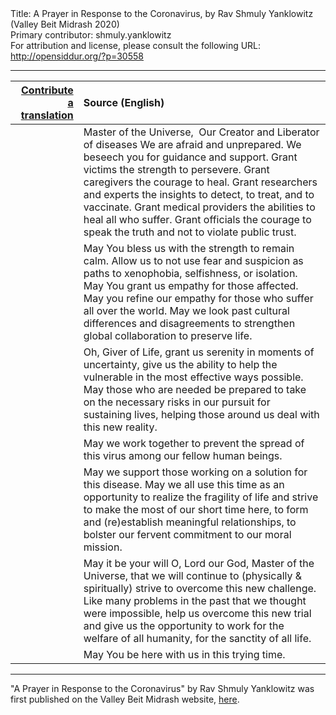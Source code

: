 <html>
<head></head>
<body>
Title: A Prayer in Response to the Coronavirus, by Rav Shmuly Yanklowitz (Valley Beit Midrash 2020)<br />
Primary contributor: shmuly.yanklowitz<br />
For attribution and license, please consult the following URL: <a href="http://opensiddur.org/?p=30558">http://opensiddur.org/?p=30558</a>
<p />
<hr />

<table style="margin-left: auto;margin-right: auto;" class="draggable">
<thead><tr><th id="x" style="text-align: right;"><a href="/contributing/upload/">Contribute a translation</a></th><th style="text-align: left;">Source (English)</th></tr></thead>
<tbody>
<tr><td style="vertical-align:top;">
<div class="liturgy"><span lang="he">

</span></div></td>
 
<td style="vertical-align:top;">
<div class="english">
Master of the Universe,
​&nbsp;
Our Creator and Liberator of diseases
We are afraid and unprepared.
We beseech you for guidance and support.
Grant victims the strength to persevere.
Grant caregivers the courage to heal.
Grant researchers and experts the insights to detect, to treat, and to vaccinate.
Grant medical providers the abilities to heal all who suffer.
Grant officials the courage to speak the truth and not to violate public trust.
</div></td></tr>


<tr><td style="vertical-align:top;">
<div class="liturgy"><span lang="he">

</span></div></td>
 
<td style="vertical-align:top;">
<div class="english">
May You bless us with the strength to remain calm. 
Allow us to not use fear and suspicion 
as paths to xenophobia, selfishness, or isolation. 
May You grant us empathy for those affected. 
May you refine our empathy for those who suffer all over the world. 
May we look past cultural differences and disagreements 
to strengthen global collaboration to preserve life.
</div></td></tr>


<tr><td style="vertical-align:top;">
<div class="liturgy"><span lang="he">

</span></div></td>
 
<td style="vertical-align:top;">
<div class="english">
Oh, Giver of Life, 
grant us serenity in moments of uncertainty, 
give us the ability to help the vulnerable 
in the most effective ways possible. 
May those who are needed be prepared 
to take on the necessary risks 
in our pursuit for sustaining lives, 
helping those around us 
deal with this new reality.
</div></td></tr>


<tr><td style="vertical-align:top;">
<div class="liturgy"><span lang="he">

</span></div></td>
 
<td style="vertical-align:top;">
<div class="english">
May we work together 
to prevent the spread of this virus 
among our fellow human beings.
</div></td></tr>


<tr><td style="vertical-align:top;">
<div class="liturgy"><span lang="he">

</span></div></td>
 
<td style="vertical-align:top;">
<div class="english">
May we support those working on a solution for this disease. 
May we all use this time as an opportunity to realize the fragility of life 
and strive to make the most of our short time here, 
to form and (re)establish meaningful relationships, 
to bolster our fervent commitment to our moral mission. 
</div></td></tr>


<tr><td style="vertical-align:top;">
<div class="liturgy"><span lang="he">

</span></div></td>
 
<td style="vertical-align:top;">
<div class="english">
May it be your will O, Lord our God, Master of the Universe, 
that we will continue to (physically & spiritually) strive to overcome this new challenge. 
Like many problems in the past that we thought were impossible, 
help us overcome this new trial 
and give us the opportunity to work for the welfare of all humanity, 
for the sanctity of all life.
</div></td></tr>


<tr><td style="vertical-align:top;">
<div class="liturgy"><span lang="he">

</span></div></td>
 
<td style="vertical-align:top;">
<div class="english">
May You be here with us in this trying time.
</div></td></tr>
</tbody></table>

<hr />

"A Prayer in Response to the Coronavirus" by Rav Shmuly Yanklowitz was first published on the Valley Beit Midrash website, <a href="http://www.rabbishmuly.com/coronavirus-prayer.html">here</a>.

&nbsp;
</body>
</html>